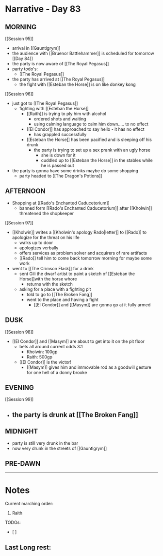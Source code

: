 # Narrative - Day 83

## MORNING
[[Session 95]]
- arrival in [[Gauntlgrym]]
- the audience with [[Bruenor Battlehammer]] is scheduled for tomorrow [[Day 84]] 
- the party is now aware of [[The Royal Pegasus]]
- party todo's:
    - [[The Royal Pegasus]]
- the party has arrived at [[The Royal Pegasus]]
    - the fight with [[Esteban the Horse]] is on like donkey kong

[[Session 96]]
- just got to [[The Royal Pegasus]]
    - fighting with [[Esteban the Horse]]
        - [[Raith]] is trying to ply him with alcohol
            - ordered shots and waiting
            - using calming language to calm him down..... to no effect
        - [[El Condor]] has approached to say hello - it has no effect
            - has grappled successfully
        - [[Esteban the Horse]] has been pacified and is sleeping off his drunk
            - the party is trying to set up a sex prank with an ugly horse
                - she is down for it
                - cuddled up to [[Esteban the Horse]] in the stables while he is passed out
- the party is gonna have some drinks maybe do some shopping
    - party headed to [[The Dragon's Potions]]
## AFTERNOON
- Shopping at [[Rado's Enchanted Caducetorium]]
    - banned form [[Rado's Enchanted Caducetorium]] after [[Kholwin]] threatened the shopkeeper

[[Session 97]]
- [[Kholwin]] writes a [[Kholwin's apology Rado|letter]] to [[Rado]] to apologize for the threat on his life
    - walks up to door 
    - apologizes verbally
    - offers services as problem solver and acquirers of rare artifacts
    - [[Rado]] tell him to come back tomorrow morning for maybe some work
- went to [[The Crimson Flask]] for a drink
    - sent Gili the dwarf artist to paint a sketch of [[Esteban the Horse]]with the horse whore
        - returns with the sketch
    - asking for a place with a fighting pit
        - told to go to [[The Broken Fang]]
        - went to the place and having a fight
            - [[El Condor]] and [[Masym]] are gonna go at it fully armed

## DUSK
[[Session 98]]
- [[El Condor]] and [[Masym]] are about to get into it on the pit floor
    - bets all around current odds 3:1
        - Kholwin: 100gp
        - Raith: 500gp
    - [[El Condor]] is the victor!
        - [[Masym]] gives him and immovable rod as a goodwill gesture for one hell of a donny brooke

## EVENING
[[Session 99]]
- the party is drunk at [[The Broken Fang]]
    - 

## MIDNIGHT
- party is still very drunk in the bar
- now very drunk in the streets of [[Gauntlgrym]]

## PRE-DAWN

___
# Notes
Current marching order:
1. Raith

TODOs:
- [ ] 
  
Last Long rest:
- 